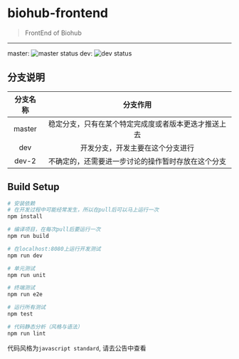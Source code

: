 # biohub-frontend

> FrontEnd of Biohub

---
master: ![master status](https://api.travis-ci.org/USTC-Software2017-frontend/Biohub-frontend.svg?branch=master)
dev: ![dev status](https://api.travis-ci.org/USTC-Software2017-frontend/Biohub-frontend.svg?branch=dev)

## 分支说明
|分支名称|分支作用|
|:-:|:-:|
|master|稳定分支，只有在某个特定完成度或者版本更迭才推送上去|
|dev|开发分支，开发主要在这个分支进行|
|dev-2|不确定的，还需要进一步讨论的操作暂时存放在这个分支|

## Build Setup

``` bash
# 安装依赖
# 在开发过程中可能经常发生，所以在pull后可以马上运行一次
npm install

# 编译项目，在每次pull后要运行一次
npm run build

# 在localhost:8080上运行开发测试
npm run dev

# 单元测试
npm run unit

# 终端测试
npm run e2e

# 运行所有测试
npm test

# 代码静态分析（风格与语法）
npm run lint
```

代码风格为`javascript standard`, 请去公告中查看
